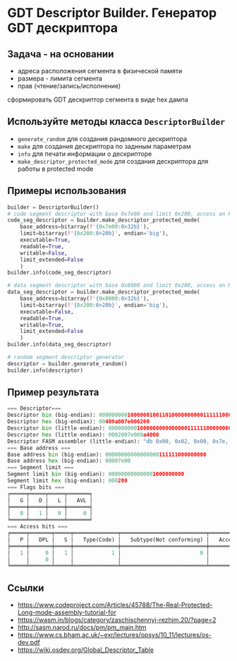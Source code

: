 # GDT Descriptor Builder. Генератор GDT дескриптора

## Задача - на основании

+ адреса расположения сегмента в физической памяти
+ размера - лимита сегмента
+ прав (чтение/запись/исполнение)
  
сформировать GDT дескриптор сегмента в виде hex дампа

## Используйте методы класса ```DescriptorBuilder```

+ ```generate_random``` для создания рандомного дескриптора
+ ```make``` для создания дескриптора по заднным параметрам
+ ```info``` для печати информации о дескрипторе
+ ```make_descriptor_protected_mode``` для создания дескриптора для работы в protected mode

## Примеры использования

```PYTHON
builder = DescriptorBuilder() 
# code segment descriptor with base 0x7e00 and limit 0x200, access on RX - read & execute
code_seg_descriptor = builder.make_descriptor_protected_mode(
    base_address=bitarray(f'{0x7e00:0>32b}'),
    limit=bitarray(f'{0x200:0>20b}', endian='big'),
    executable=True,
    readable=True,
    writable=False,
    limit_extended=False
    )   
builder.info(code_seg_descriptor)

# data segment descriptor with base 0x8000 and limit 0x200, access on RW - read & write
data_seg_descriptor = builder.make_descriptor_protected_mode(
    base_address=bitarray(f'{0x8000:0>32b}'),
    limit=bitarray(f'{0x200:0>20b}', endian='big'),
    executable=False,
    readable=True,
    writable=True,
    limit_extended=False
    )
builder.info(data_seg_descriptor)   

# random segment descriptor generator
descriptor = builder.generate_random()
builder.info(descriptor)
```

## Пример результата

```PYTHON
=== Descriptor===
Descriptor bin (big-endian): 0000000001000000100110100000000001111110000000000000001000000000
Descriptor hex (big-endian): 00409a007e000200
Descriptor bin (little-endian): 0000000001000000000000000111111000000000010110010000001000000000
Descriptor hex (little-endian): 0002007e009a4000
Descriptor FASM assembler (little-endian): "db 0x00, 0x02, 0x00, 0x7e, 0x00, 0x9a, 0x40, 0x00"
=== Base address ===
Base address bin (big-endian): 00000000000000000111111000000000
Base address hex (big-endian): 00007e00
=== Segment limit ===
Segment limit bin (big-endian): 000000000000001000000000
Segment limit hex (big-endian): 000200
=== Flags bits ===
╒═════╤═════╤═════╤═══════╕
│   G │   D │   L │   AVL │
╞═════╪═════╪═════╪═══════╡
│   0 │   1 │   0 │     0 │
╘═════╧═════╧═════╧═══════╛
=== Access bits ===
╒═════╤═══════╤═════╤══════════════╤═══════════════════════════╤═════════════════════╤══════════╕
│   P │   DPL │   S │   Type(Code) │   Subtype(Not conforming) │   Accessibility(RX) │   Access │
╞═════╪═══════╪═════╪══════════════╪═══════════════════════════╪═════════════════════╪══════════╡
│   1 │     0 │   1 │            1 │                         0 │                   1 │        0 │
│     │     0 │     │              │                           │                     │          │
╘═════╧═══════╧═════╧══════════════╧═══════════════════════════╧═════════════════════╧══════════╛
```

## Ссылки

+ <https://www.codeproject.com/Articles/45788/The-Real-Protected-Long-mode-assembly-tutorial-for>
+ <https://wasm.in/blogs/category/zaschischennyj-rezhim.20/?page=2>
+ <http://sasm.narod.ru/docs/pm/pm_main.htm>
+ <https://www.cs.bham.ac.uk/~exr/lectures/opsys/10_11/lectures/os-dev.pdf>
+ <https://wiki.osdev.org/Global_Descriptor_Table>
